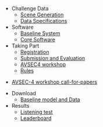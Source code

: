 - Challenge Data
  * [Scene Generation](/challenge-data/scene-gen.md)
  * [Data Specifications](/challenge-data/data-spec.md)
- Software
  * [Baseline System](/software/baseline.md)
  * [Core Software](/software/core.md)
- Taking Part
  * [Registration](/getting-started/register.md)
  * [Submission and Evaluation](/getting-started/submission.md)
  * [AVSEC4 workshop](/getting-started/avsec4-workshop.md)
  * [Rules](/getting-started/rules.md)

[//]: # (  * [Call for papers]&#40;/getting-started/call-for-papers.md&#41;)

  * [AVSEC-4 workshop call-for-papers](/getting-started/call-for-papers.md)
- Download
  - [Baseline model and Data](/download.md)
- Results
  - [Listening test](/results.md)
  - [Leaderboard](/leaderboard.md)

[//]: # (  - [AVSE Challenge 2022 results]&#40;/results.md&#41;)
[//]: # (- [FAQ]&#40;/faq.md&#41;)
